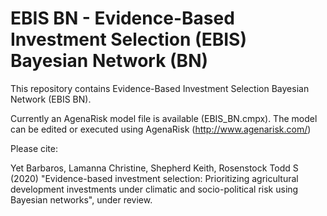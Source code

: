 # EBIS BN - Evidence-Based Investment Selection (EBIS) Bayesian Network (BN)

This repository contains Evidence-Based Investment Selection Bayesian Network (EBIS BN). 

Currently an AgenaRisk model file is available (EBIS_BN.cmpx). The model can be edited or executed using AgenaRisk (http://www.agenarisk.com/)

Please cite: 

Yet Barbaros, Lamanna Christine, Shepherd Keith, Rosenstock Todd S (2020) "Evidence-based investment selection: Prioritizing agricultural development investments under climatic and socio-political risk using Bayesian networks", under review. 

